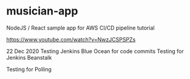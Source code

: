 # musician-app
NodeJS / React sample app for AWS CI/CD pipeline tutorial

https://www.youtube.com/watch?v=NwzJCSPSPZs

22 Dec 2020 
  Testing Jenkins Blue Ocean for code commits
Testing for Jenkins Beanstalk

Testing for Polling
